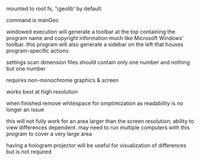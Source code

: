 mounted to root fs, '\geolib' by default

command is manGeo

windowed execution will generate a toolbar
    at the top containing the program name
    and copyright information much like
    Microsoft Windows' toolbar. this program
    will also generate a sidebar on the left
    that houses program-specific actions

settings scan dimension files should contain only one number and nothing but one number

requires non-monochrome graphics & screen

works best at high resolution

when finished remove whitespace for omptimization as readability is no longer an issue

this will not fully work for an area larger than the screen resolution; ability to view differences dependent. may need to run multiple computers with this program to cover a very large area

having a hologram projector will be useful for visualization of differences but is not required